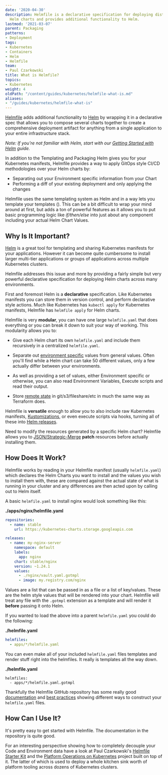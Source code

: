 ```yaml
---
date: '2020-04-30'
description: Helmfile is a declarative specification for deploying distributions of
  Helm charts and provides additional functionality to Helm.
lastmod: '2021-03-07'
parent: Packaging
patterns:
- Deployment
tags:
- Kubernetes
- Containers
- Helm
- Helmfile
team:
- Paul Czarkowski
title: What is Helmfile?
topics:
- Kubernetes
weight: 4
oldPath: "/content/guides/kubernetes/helmfile-what-is.md"
aliases:
- "/guides/kubernetes/helmfile-what-is"
---
```


[Helmfile](https://github.com/roboll/helmfile) adds additional functionality to [Helm](https://helm.sh) by wrapping it in a declarative spec that allows you to compose several charts together to create a comprehensive deployment artifact for anything from a single application to your entire infrastructure stack.

_Note: If you're not familiar with Helm, start with our [Getting Started with Helm](../helm-what-is) guide._

In addition to the Templating and Packaging Helm gives you for your Kubernetes manifests, Helmfile provides a way to apply GitOps style CI/CD methodologies over your Helm charts by:

* Separating out your Environment specific information from your Chart
* Performing a diff of your existing deployment and only applying the changes

Helmfile uses the same templating system as Helm and in a way lets you template your templates (*<insert yo dawg meme here>*). This can be a bit difficult to wrap your mind around at first, but adds a ton of powerful features as it allows you to put basic programming logic like *if/then/else* into just about any component including your actual Helm Chart Values.

## Why Is It Important?

[Helm](https://helm.sh) is a great tool for templating and sharing Kubernetes manifests for your applications. However it can become quite cumbersome to install larger multi-tier applications or groups of applications across multiple Kubernetes clusters.

Helmfile addresses this issue and more by providing a fairly simple but very powerful declarative specification for deploying Helm charts across many environments.

First and foremost Helm is a **declarative** specification. Like Kubernetes manifests you can store them in version control, and perform declarative style actions. Much like Kubernetes has `kubectl apply` for Kubernetes manifests, Helmfile has `helmfile apply` for Helm charts.

Helmfile is very **modular**, you can have one large `helmfile.yaml` that does everything or you can break it down to suit your way of working. This modularity allows you to:

* Give each Helm chart its own `helmfile.yaml` and include them recursively in a centralized `helmfile.yaml`.

* Separate out [environment specific](https://github.com/roboll/helmfile/blob/master/docs/writing-helmfile.md#layering-state-files) values from general values. Often you'll find while a Helm chart can take 50 different values, only a few actually differ between your environments.

* As well as providing a set of values, either Environment specific or otherwise, you can also read Environment Variables, Execute scripts and read their output.

* Store [remote state](https://github.com/roboll/helmfile/pull/648) in git/s3/fileshare/etc in much the same way as Terraform does.

Helmfile is **versatile** enough to allow you to also include raw Kubernetes manifests, [Kustomizations](https://github.com/kubernetes-sigs/kustomize), or even execute scripts via hooks, turning all of these into [Helm releases](https://github.com/roboll/helmfile/pull/673).

Need to modify the resources generated by a specific Helm chart? Helmfile allows you to [JSON/Strategic-Merge](https://github.com/roboll/helmfile/pull/673) **patch** resources before actually installing them.


## How Does It Work?

Helmfile works by reading in your Helmfile manifest (usually `helmfile.yaml`) which declares the Helm Charts you want to install and the values you wish to install them with, these are compared against the actual state of what is running in your cluster and any differences are then acted upon by calling out to Helm itself.

A basic `helmfile.yaml` to install nginx would look something like this:

**./apps/nginx/helmfile.yaml**
```yaml
repositories:
  - name: stable
    url: https://kubernetes-charts.storage.googleapis.com

releases:
  - name: my-nginx-server
    namespace: default
    labels:
      app: nginx
    chart: stable/nginx
    version: ~1.24.1
    values:
      - ./nginx/vault.yaml.gotmpl
      - image: my.registry.com/nginx
```

Values are a list that can be passed in as a file or a list of key/values. These are the helm style values that will be rendered into your chart. Helmfile will treat any file with the `.gotmpl` extension as a template and will render it **before** passing it onto Helm.

If you wanted to load the above into a parent `helmfile.yaml` you could do the following:

**./helmfile.yaml**
```yaml
helmfiles:
  - apps/*/helmfile.yaml
```

You can even make all of your included `helmfile.yaml` files templates and render stuff right into the helmfiles. It really is templates all the way down.

**./helmfile.yaml**
```
helmfiles:
  - apps/*/helmfile.yaml.gotmpl
```

Thankfully the Helmfile GitHub repository has some really good [documentation](https://github.com/roboll/helmfile#configuration) and [best practices](https://github.com/roboll/helmfile/blob/master/docs/writing-helmfile.md) showing different ways to construct your `helmfile.yaml` files.

## How Can I Use It?

It's pretty easy to get started with Helmfile. The documentation in the repository is quite good.

For an interesting perspective showing how to completely decouple your Code and Environment data have a look at Paul Czarkowski's [Helmfile Starter Kit](https://github.com/paulczar/helmfile-starter-kit) and the [Platform Operations on Kubernetes](https://github.com/paulczar/platform-operations-on-kubernetes) project built on top of it. The latter of which is used to deploy a whole kitchen sink worth of platform tooling across dozens of Kubernetes clusters.